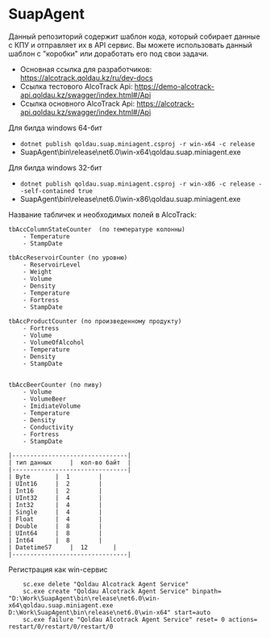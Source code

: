 
# SuapAgent
Данный репозиторий содержит шаблон кода, который собирает данные с КПУ и отправляет их в API сервис.
Вы можете использовать данный шаблон с "коробки" или доработать его под свои задачи.


- Основная ссылка для разработчиков: https://alcotrack.qoldau.kz/ru/dev-docs
- Ссылка тестового AlcoTrack Api: https://demo-alcotrack-api.qoldau.kz/swagger/index.html#/Api
- Ссылка основного AlcoTrack Api: https://alcotrack-api.qoldau.kz/swagger/index.html#/Api

Для билда windows 64-бит
- `dotnet publish qoldau.suap.miniagent.csproj -r win-x64 -c release`
- SuapAgent\bin\release\net6.0\win-x64\qoldau.suap.miniagent.exe

Для билда windows 32-бит
- `dotnet publish qoldau.suap.miniagent.csproj -r win-x86 -c release --self-contained true`
- SuapAgent\bin\release\net6.0\win-x86\qoldau.suap.miniagent.exe



Название табличек и необходимых полей в AlcoTrack:
	
	tbAccColumnStateCounter  (по температуре колонны)
		- Temperature
		- StampDate

	tbAccReservoirCounter (по уровню)
		- ReservoirLevel
		- Weight
		- Volume
		- Density
		- Temperature
		- Fortress
		- StampDate
		
	tbAccProductCounter (по произведенному продукту)
		- Fortress
		- Volume
		- VolumeOfAlcohol
		- Temperature
		- Density
		- StampDate
		
		
	tbAccBeerCounter (по пиву)
		- Volume
		- VolumeBeer
		- ImidiateVolume
		- Temperature
		- Density
		- Conductivity
		- Fortress
		- StampDate

		
```		
|--------------------------------|
| тип данных     |  кол-во байт  |
|--------------------------------|
| Byte		 |	1    	 |
| UInt16	 |	2   	 |
| Int16		 |	2        |
| UInt32	 |	4        |
| Int32		 |	4        |
| Single	 |	4        |
| Float		 |	4        |
| Double	 |	8        |
| UInt64	 |	8        |
| Int64		 |	8        |
| DatetimeS7 	 |	12       |
|--------------------------------|
```

Регистрация как win-сервис
```
	sc.exe delete "Qoldau Alcotrack Agent Service"
	sc.exe create "Qoldau Alcotrack Agent Service" binpath= "D:\Work\SuapAgent\bin\release\net6.0\win-x64\qoldau.suap.miniagent.exe D:\Work\SuapAgent\bin\release\net6.0\win-x64" start=auto
	sc.exe failure "Qoldau Alcotrack Agent Service" reset= 0 actions= restart/0/restart/0/restart/0
```